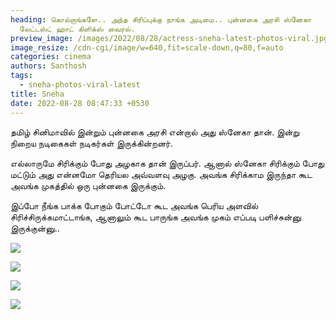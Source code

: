 ```yaml
---
heading: கொல்றாங்களே.. அந்த சிரிப்புக்கு நாங்க அடிமை.. புன்னகை அரசி ஸ்னேகா
  லேட்டஸ்ட் ஹாட் கிளிக்ஸ் வைரல்.
preview_image: /images/2022/08/28/actress-sneha-latest-photos-viral.jpg
image_resize: /cdn-cgi/image/w=640,fit=scale-down,q=80,f=auto
categories: cinema
authors: Santhosh
tags:
  - sneha-photos-viral-latest
title: Sneha
date: 2022-08-28 08:47:33 +0530
---
```

தமிழ் சினிமாவில் இன்றும் புன்னகை அரசி என்றால் அது ஸ்னேகா தான். இன்று நிறைய நடிகைகள் நடிகர்கள் இருக்கின்றனர்.

எல்லாருமே சிரிக்கும் போது அழகாக தான் இருப்பர். ஆனால் ஸ்னேகா சிரிக்கும் போது மட்டும் அது என்னமோ தெரியல அவ்வளவு அழகு. அவங்க சிரிக்காம இருந்தா கூட அவங்க முகத்தில் ஒரு புன்னகை இருக்கும்.

இப்போ நீங்க பாக்க போகும் போட்டோ கூட அவங்க பெரிய அளவில் சிரிச்சிருக்கமாட்டாங்க, ஆனாலும் கூட பாருங்க அவங்க முகம் எப்படி பளிச்சுன்னு இருக்குன்னு..

![](/images/2022/08/28/sneha-latest-clicks-viral.jpg)

![](/images/2022/08/28/sneha-latest-clicks-viral-1.jpg)

![](/images/2022/08/28/sneha-latest-clicks-viral-2.jpg)

![](/images/2022/08/28/sneha-latest-clicks-viral-3.jpg)